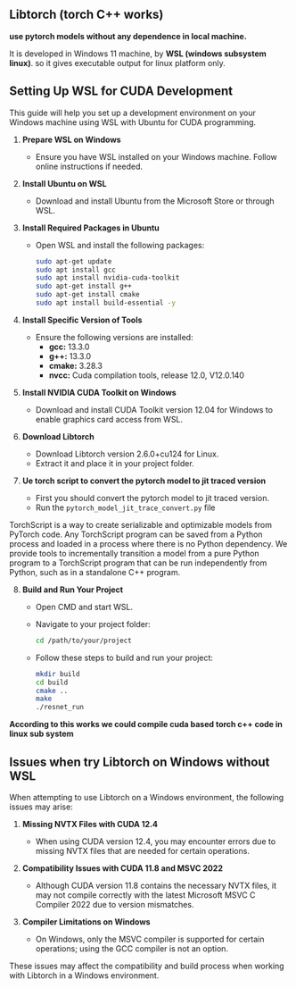 ## Libtorch (torch C++ works)

**use pytorch models without any dependence in local machine.**

It is developed in Windows 11 machine, by **WSL (windows subsystem linux)**. so it gives executable output for linux platform only.

## Setting Up WSL for CUDA Development

This guide will help you set up a development environment on your Windows machine using WSL with Ubuntu for CUDA programming.


1. **Prepare WSL on Windows**
   - Ensure you have WSL installed on your Windows machine. Follow online instructions if needed.


2. **Install Ubuntu on WSL**
   - Download and install Ubuntu from the Microsoft Store or through WSL.


3. **Install Required Packages in Ubuntu**
   - Open WSL and install the following packages:

     ```bash
     sudo apt-get update
     sudo apt install gcc
     sudo apt install nvidia-cuda-toolkit
     sudo apt-get install g++
     sudo apt-get install cmake
     sudo apt install build-essential -y
     ```


4. **Install Specific Version of Tools**
   - Ensure the following versions are installed:
      - **gcc:** 13.3.0
      - **g++:** 13.3.0
      - **cmake:** 3.28.3
      - **nvcc:** Cuda compilation tools, release 12.0, V12.0.140


5. **Install NVIDIA CUDA Toolkit on Windows**
   - Download and install CUDA Toolkit version 12.04 for Windows to enable graphics card access from WSL.


6. **Download Libtorch**
   - Download Libtorch version 2.6.0+cu124 for Linux.
   - Extract it and place it in your project folder.


7. **Ue torch script to convert the pytorch model to jit traced version**
    - First you should convert the pytorch model to jit traced version.
    - Run the `pytorch_model_jit_trace_convert.py` file
   
TorchScript is a way to create serializable and optimizable models from PyTorch code. Any TorchScript program can be saved from a Python process and loaded in a process where there is no Python dependency.
We provide tools to incrementally transition a model from a pure Python program to a TorchScript program that can be run independently from Python, such as in a standalone C++ program.


8. **Build and Run Your Project**
   - Open CMD and start WSL.
   - Navigate to your project folder:
     ```bash
     cd /path/to/your/project
     ```
   - Follow these steps to build and run your project:

     ```bash
     mkdir build
     cd build
     cmake ..
     make
     ./resnet_run
     ```
     
**According to this works we could compile cuda based torch c++ code in linux sub system**

## Issues when try Libtorch on Windows without WSL

When attempting to use Libtorch on a Windows environment, the following issues may arise:

1. **Missing NVTX Files with CUDA 12.4**
   - When using CUDA version 12.4, you may encounter errors due to missing NVTX files that are needed for certain operations.

2. **Compatibility Issues with CUDA 11.8 and MSVC 2022**
   - Although CUDA version 11.8 contains the necessary NVTX files, it may not compile correctly with the latest Microsoft MSVC C Compiler 2022 due to version mismatches.

3. **Compiler Limitations on Windows**
   - On Windows, only the MSVC compiler is supported for certain operations; using the GCC compiler is not an option.

These issues may affect the compatibility and build process when working with Libtorch in a Windows environment. 
